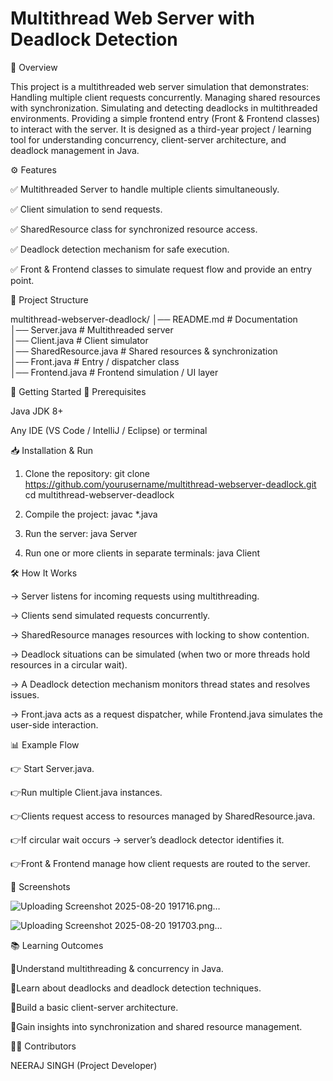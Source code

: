 # Multithread Web Server with Deadlock Detection
📌 Overview

This project is a multithreaded web server simulation that demonstrates:
Handling multiple client requests concurrently.
Managing shared resources with synchronization.
Simulating and detecting deadlocks in multithreaded environments.
Providing a simple frontend entry (Front & Frontend classes) to interact with the server.
It is designed as a third-year project / learning tool for understanding concurrency, client-server architecture, and deadlock management in Java.


⚙️ Features

✅ Multithreaded Server to handle multiple clients simultaneously.

✅ Client simulation to send requests.

✅ SharedResource class for synchronized resource access.

✅ Deadlock detection mechanism for safe execution.

✅ Front & Frontend classes to simulate request flow and provide an entry point.


📂 Project Structure

multithread-webserver-deadlock/
│── README.md              # Documentation  
│── Server.java            # Multithreaded server  
│── Client.java            # Client simulator  
│── SharedResource.java    # Shared resources & synchronization  
│── Front.java             # Entry / dispatcher class  
│── Frontend.java          # Frontend simulation / UI layer  

🚀 Getting Started
🔧 Prerequisites

Java JDK 8+

Any IDE (VS Code / IntelliJ / Eclipse) or terminal

📥 Installation & Run

1. Clone the repository:
git clone https://github.com/yourusername/multithread-webserver-deadlock.git
cd multithread-webserver-deadlock

2. Compile the project:
javac *.java

3. Run the server:
java Server

4. Run one or more clients in separate terminals:
java Client


🛠️ How It Works

-> Server listens for incoming requests using multithreading.

-> Clients send simulated requests concurrently.

-> SharedResource manages resources with locking to show contention.

-> Deadlock situations can be simulated (when two or more threads hold resources in a circular wait).

-> A Deadlock detection mechanism monitors thread states and resolves issues.

-> Front.java acts as a request dispatcher, while Frontend.java simulates the user-side interaction.


📊 Example Flow

👉 Start Server.java.

👉Run multiple Client.java instances.

👉Clients request access to resources managed by SharedResource.java.

👉If circular wait occurs → server’s deadlock detector identifies it.

👉Front & Frontend manage how client requests are routed to the server.

📸 Screenshots 

![Uploading Screenshot 2025-08-20 191716.png…]()


![Uploading Screenshot 2025-08-20 191703.png…]()




📚 Learning Outcomes

📜Understand multithreading & concurrency in Java.

📜Learn about deadlocks and deadlock detection techniques.

📜Build a basic client-server architecture.

📜Gain insights into synchronization and shared resource management.

👨‍💻 Contributors

NEERAJ SINGH (Project Developer)
